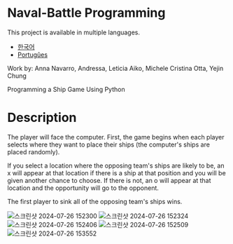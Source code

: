# Naval-Battle Programming
This project is available in multiple languages.

- [한국어](README.ko.md)
- [Portugûes](README.pt.md)

Work by: Anna Navarro, Andressa, Leticia Aiko, Michele Cristina Otta, Yejin Chung

Programming a Ship Game Using Python

# Description
The player will face the computer. First, the game begins when each player selects where they want to place their ships (the computer's ships are placed randomly).

If you select a location where the opposing team's ships are likely to be, an x ​​will appear at that location if there is a ship at that position and you will be given another chance to choose. If there is not, an o will appear at that location and the opportunity will go to the opponent.

The first player to sink all of the opposing team's ships wins.

![스크린샷 2024-07-26 152300](https://github.com/user-attachments/assets/0dd845dc-f650-412e-ae10-aac5e742f1c8)
![스크린샷 2024-07-26 152324](https://github.com/user-attachments/assets/abb55692-0076-4914-b0e6-e100639de7bb)
![스크린샷 2024-07-26 152406](https://github.com/user-attachments/assets/4a79414f-985e-4e8a-9f8b-479076091576)
![스크린샷 2024-07-26 152509](https://github.com/user-attachments/assets/3606e486-a323-4d2d-816e-ec231739b110)
![스크린샷 2024-07-26 153552](https://github.com/user-attachments/assets/65cef153-093a-43da-8f33-2a4089bdcd61)

